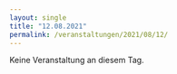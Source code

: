 ```yaml
---
layout: single
title: "12.08.2021"
permalink: /veranstaltungen/2021/08/12/
---
```


Keine Veranstaltung an diesem Tag.

